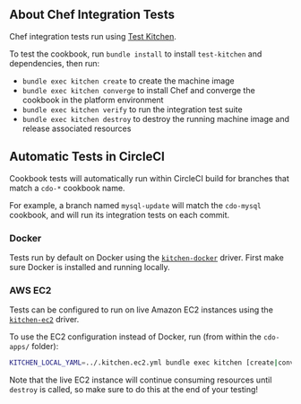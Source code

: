 ## About Chef Integration Tests
Chef integration tests run using [Test Kitchen](http://kitchen.ci/).

To test the cookbook, run `bundle install` to install `test-kitchen` and dependencies, then run:
- `bundle exec kitchen create` to create the machine image
- `bundle exec kitchen converge` to install Chef and converge the cookbook in the
  platform environment
- `bundle exec kitchen verify` to run the integration test suite
- `bundle exec kitchen destroy` to destroy the running machine image and release associated resources

## Automatic Tests in CircleCI

Cookbook tests will automatically run within CircleCI build for branches that match a `cdo-*` cookbook name.

For example, a branch named `mysql-update` will match the `cdo-mysql` cookbook, and will run its integration
tests on each commit.

### Docker

Tests run by default on Docker using the [`kitchen-docker`](https://github.com/portertech/kitchen-docker) driver.
First make sure Docker is installed and running locally.

### AWS EC2

Tests can be configured to run on live Amazon EC2 instances using the [`kitchen-ec2`](https://github.com/test-kitchen/kitchen-ec2) driver.

To use the EC2 configuration instead of Docker, run (from within the `cdo-apps/` folder):
```bash
KITCHEN_LOCAL_YAML=../.kitchen.ec2.yml bundle exec kitchen [create|converge|verify|destroy]
```

Note that the live EC2 instance will continue consuming resources until `destroy` is called,
so make sure to do this at the end of your testing!
